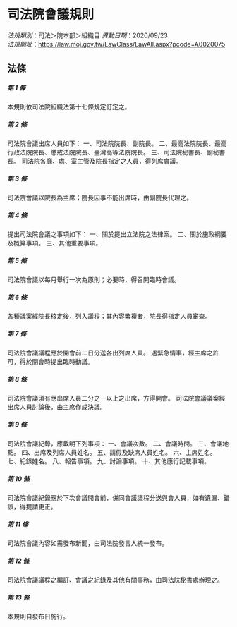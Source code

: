 # 司法院會議規則

*法規類別*：司法＞院本部＞組織目
*異動日期*：2020/09/23  
*法規網址*：https://law.moj.gov.tw/LawClass/LawAll.aspx?pcode=A0020075



## 法條
##### 第 1 條
本規則依司法院組織法第十七條規定訂定之。

##### 第 2 條
司法院會議出席人員如下：
一、司法院院長、副院長。
二、最高法院院長、最高行政法院院長、懲戒法院院長、臺灣高等法院院長。 
三、司法院秘書長、副秘書長。
司法院各廳、處、室主管及院長指定之人員，得列席會議。

##### 第 3 條
司法院會議以院長為主席；院長因事不能出席時，由副院長代理之。

##### 第 4 條
提出司法院會議之事項如下：
一、關於提出立法院之法律案。
二、關於施政綱要及概算事項。
三、其他重要事項。

##### 第 5 條
司法院會議以每月舉行一次為原則；必要時，得召開臨時會議。

##### 第 6 條
各種議案經院長核定後，列入議程；其內容繁複者，院長得指定人員審查。

##### 第 7 條
司法院會議議程應於開會前二日分送各出列席人員。
遇緊急情事，經主席之許可，得於開會時提出臨時動議。

##### 第 8 條
司法院會議須有應出席人員二分之一以上之出席，方得開會。
司法院會議議案經出席人員討論後，由主席作成決議。

##### 第 9 條
司法院會議紀錄，應載明下列事項：
一、會議次數。
二、會議時間。
三、會議地點。
四、出席及列席人員姓名。
五、請假及缺席人員姓名。
六、主席姓名。
七、紀錄姓名。
八、報告事項。
九、討論事項。
十、其他應行記載事項。

##### 第 10 條
司法院會議紀錄應於下次會議開會前，併同會議議程分送與會人員，如有遺漏、錯誤，得提請更正。

##### 第 11 條
司法院會議內容如需發布新聞，由司法院發言人統一發布。

##### 第 12 條
司法院會議議程之編訂、會議之紀錄及其他有關事務，由司法院秘書處辦理之。

##### 第 13 條
本規則自發布日施行。


